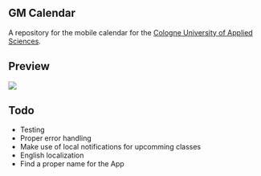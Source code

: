 ## GM Calendar

A repository for the mobile calendar for the [Cologne University of Applied Sciences](https://www.fh-koeln.de/en/homepage_26.php).

## Preview
![](https://s3-eu-west-1.amazonaws.com/gmcal/app_preview.gif)

## Todo
- Testing
- Proper error handling
- Make use of local notifications for upcomming classes
- English localization
- Find a proper name for the App
